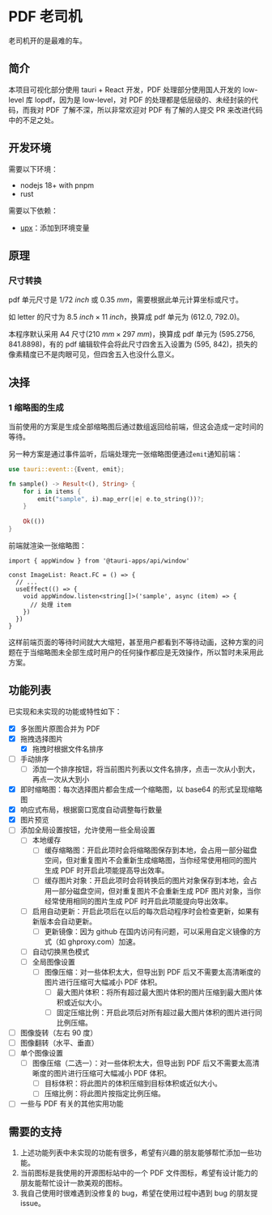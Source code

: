 # PDF 老司机

老司机开的是最难的车。

## 简介

本项目可视化部分使用 tauri + React 开发，PDF 处理部分使用国人开发的 low-level 库 lopdf，因为是 low-level，对 PDF 的处理都是低层级的、未经封装的代码，而我对 PDF 了解不深，所以非常欢迎对 PDF 有了解的人提交 PR 来改进代码中的不足之处。

## 开发环境

需要以下环境：

- nodejs 18+ with pnpm
- rust

需要以下依赖：

- [upx](https://github.com/upx/upx)：添加到环境变量

## 原理

### 尺寸转换

pdf 单元尺寸是 $1/72\ inch$ 或 $0.35\ mm$，需要根据此单元计算坐标或尺寸。

如 letter 的尺寸为 $8.5\ inch \times 11\ inch$，换算成 pdf 单元为 (612.0, 792.0)。

本程序默认采用 A4 尺寸($210\ mm \times 297\ mm$)，换算成 pdf 单元为 (595.2756, 841.8898)，有的 pdf 编辑软件会将此尺寸四舍五入设置为 (595, 842)，损失的像素精度已不是肉眼可见，但四舍五入也没什么意义。

## 决择

### 1 缩略图的生成

当前使用的方案是生成全部缩略图后通过数组返回给前端，但这会造成一定时间的等待。

另一种方案是通过事件监听，后端处理完一张缩略图便通过`emit`通知前端：

```rust
use tauri::event::{Event, emit};

fn sample() -> Result<(), String> {
    for i in items {
        emit("sample", i).map_err(|e| e.to_string())?;
    }
    
    Ok(())
}
```

前端就渲染一张缩略图：

```tsx
import { appWindow } from '@tauri-apps/api/window'

const ImageList: React.FC = () => {
  // ...
  useEffect(() => {
    void appWindow.listen<string[]>('sample', async (item) => {
      // 处理 item
    })
  })
}
```

这样前端页面的等待时间就大大缩短，甚至用户都看到不等待动画，这种方案的问题在于当缩略图未全部生成时用户的任何操作都应是无效操作，所以暂时未采用此方案。

## 功能列表

已实现和未实现的功能或特性如下：

- [x] 多张图片原图合并为 PDF
- [x] 拖拽选择图片
  - [x] 拖拽时根据文件名排序
- [ ] 手动排序
  - [ ] 添加一个排序按钮，将当前图片列表以文件名排序，点击一次从小到大，再点一次从大到小
- [x] 即时缩略图：每次选择图片都会生成一个缩略图，以 base64 的形式呈现缩略图
- [x] 响应式布局，根据窗口宽度自动调整每行数量
- [x] 图片预览
- [ ] 添加全局设置按钮，允许使用一些全局设置
  - [ ] 本地缓存
    - [ ] 缓存缩略图：开启此项时会将缩略图保存到本地，会占用一部分磁盘空间，但对重复图片不会重新生成缩略图，当你经常使用相同的图片生成 PDF 时开启此项能提高导出效率。
    - [ ] 缓存图片对象：开启此项时会将转换后的图片对象保存到本地，会占用一部分磁盘空间，但对重复图片不会重新生成 PDF 图片对象，当你经常使用相同的图片生成 PDF 时开启此项能提向导出效率。
  - [ ] 启用自动更新：开启此项后在以后的每次启动程序时会检查更新，如果有新版本会自动更新。
    - [ ] 更新镜像：因为 github 在国内访问有问题，可以采用自定义镜像的方式（如 ghproxy.com）加速。
  - [ ] 自动切换黑色模式
  - [ ] 全局图像设置
    - [ ] 图像压缩：对一些体积太大，但导出到 PDF 后又不需要太高清晰度的图片进行压缩可大幅减小 PDF 体积。
      - [ ] 最大图片体积：将所有超过最大图片体积的图片压缩到最大图片体积或近似大小。
      - [ ] 固定压缩比例：开启此项后对所有超过最大图片体积的图片进行同比例压缩。
- [ ] 图像旋转（左右 90 度）
- [ ] 图像翻转（水平、垂直）
- [ ] 单个图像设置
  - [ ] 图像压缩（二选一）：对一些体积太大，但导出到 PDF 后又不需要太高清晰度的图片进行压缩可大幅减小 PDF 体积。
    - [ ] 目标体积：将此图片的体积压缩到目标体积或近似大小。
    - [ ] 压缩比例：将此图片按指定比例压缩。
- [ ] 一些与 PDF 有关的其他实用功能

## 需要的支持

1. 上述功能列表中未实现的功能有很多，希望有兴趣的朋友能够帮忙添加一些功能。
2. 当前图标是我使用的开源图标站中的一个 PDF 文件图标，希望有设计能力的朋友能帮忙设计一款美观的图标。
3. 我自己使用时很难遇到没修复的 bug，希望在使用过程中遇到 bug 的朋友提 issue。
